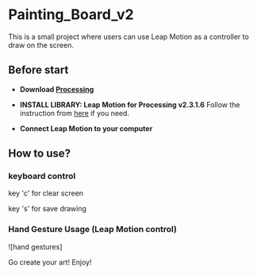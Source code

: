 # Painting_Board_v2

This is a small project where users can use Leap Motion as a controller to draw on the screen.

## Before start

* **Download [Processing](https://processing.org/)**
  
* **INSTALL LIBRARY: Leap Motion for Processing v2.3.1.6**
  Follow the instruction from [here](https://github.com/nok/leap-motion-processing#license) if you need.

* **Connect Leap Motion to your computer**


## How to use?

### keyboard control

key 'c' for clear screen

key 's' for save drawing

### Hand Gesture Usage (Leap Motion control)

![hand gestures]


Go create your art!
Enjoy!
